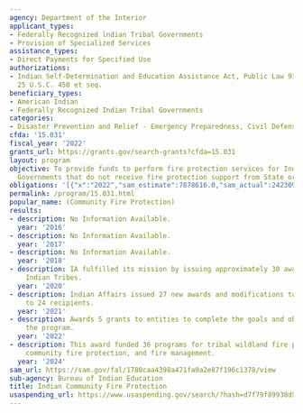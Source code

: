 ```yaml
---
agency: Department of the Interior
applicant_types:
- Federally Recognized lndian Tribal Governments
- Provision of Specialized Services
assistance_types:
- Direct Payments for Specified Use
authorizations:
- Indian Self-Determination and Education Assistance Act, Public Law 93-638, as amended,
  25 U.S.C. 450 et seq.
beneficiary_types:
- American Indian
- Federally Recognized Indian Tribal Governments
categories:
- Disaster Prevention and Relief - Emergency Preparedness, Civil Defense
cfda: '15.031'
fiscal_year: '2022'
grants_url: https://grants.gov/search-grants?cfda=15.031
layout: program
objective: To provide funds to perform fire protection services for Indian Tribal
  Governments that do not receive fire protection support from State or local government.
obligations: '[{"x":"2022","sam_estimate":7878616.0,"sam_actual":242309.0,"usa_spending_actual":4042772.68},{"x":"2023","sam_estimate":368090.0,"sam_actual":8620917.0,"usa_spending_actual":8620917.42},{"x":"2024","sam_estimate":277224.0,"sam_actual":0.0,"usa_spending_actual":5305112.8}]'
permalink: /program/15.031.html
popular_name: (Community Fire Protection)
results:
- description: No Information Available.
  year: '2016'
- description: No Information Available.
  year: '2017'
- description: No Information Available.
  year: '2018'
- description: IA fulfilled its mission by issuing approximately 30 awards to Native
    Indian Tribes.
  year: '2020'
- description: Indian Affairs issued 27 new awards and modifications to existing awards
    to 24 recipients.
  year: '2021'
- description: Awards 5 grants to entities to complete the goals and objectives of
    the program.
  year: '2022'
- description: This award funded 36 programs for tribal wildland fire program, Indian
    community fire protection, and fire management.
  year: '2024'
sam_url: https://sam.gov/fal/1780caa4398a471fa9a2e87f196c1378/view
sub-agency: Bureau of Indian Education
title: Indian Community Fire Protection
usaspending_url: https://www.usaspending.gov/search/?hash=d7f79f89938d5a6c611878ffa65fbfe3
---
```

